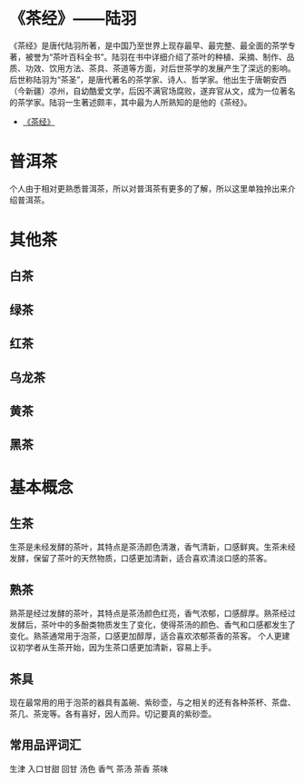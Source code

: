 # 《茶经》——陆羽
《茶经》是唐代陆羽所著，是中国乃至世界上现存最早、最完整、最全面的茶学专著，被誉为“茶叶百科全书”。陆羽在书中详细介绍了茶叶的种植、采摘、制作、品质、功效、饮用方法、茶具、茶道等方面，对后世茶学的发展产生了深远的影响。
后世称陆羽为“茶圣”，是唐代著名的茶学家、诗人、哲学家。他出生于唐朝安西（今新疆）凉州，自幼酷爱文学，后因不满官场腐败，遂弃官从文，成为一位著名的茶学家。陆羽一生著述颇丰，其中最为人所熟知的是他的《茶经》。
- [《茶经》](/茶/茶经.md)

# 普洱茶
个人由于相对更熟悉普洱茶，所以对普洱茶有更多的了解，所以这里单独拎出来介绍普洱茶。

# 其他茶
## 白茶

## 绿茶

## 红茶

## 乌龙茶

## 黄茶

## 黑茶


# 基本概念
## 生茶
生茶是未经发酵的茶叶，其特点是茶汤颜色清澈，香气清新，口感鲜爽。生茶未经发酵，保留了茶叶的天然物质，口感更加清新，适合喜欢清淡口感的茶客。
## 熟茶
熟茶是经过发酵的茶叶，其特点是茶汤颜色红亮，香气浓郁，口感醇厚。熟茶经过发酵后，茶叶中的多酚类物质发生了变化，使得茶汤的颜色、香气和口感都发生了变化。熟茶通常用于泡茶，口感更加醇厚，适合喜欢浓郁茶香的茶客。
个人更建议初学者从生茶开始，因为生茶口感更加清新，容易上手。
## 茶具
现在最常用的用于泡茶的器具有盖碗、紫砂壶，与之相关的还有各种茶杯、茶盘、茶几、茶宠等。各有喜好，因人而异。切记要真的紫砂壶。

## 常用品评词汇
生津
入口甘甜
回甘
汤色
香气
茶汤
茶香
茶味
